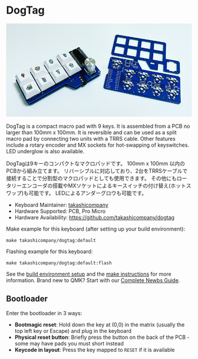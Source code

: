 # DogTag

![dogtag](https://github.com/takashicompany/dogtag/blob/master/images/qmk.jpg?raw=true)

DogTag is a compact macro pad with 9 keys.
It is assembled from a PCB no larger than 100mm x 100mm.
It is reversible and can be used as a split macro pad by connecting two units with a TRRS cable.
Other features include a rotary encoder and MX sockets for hot-swapping of keyswitches.
LED underglow is also available.

DogTagは9キーのコンパクトなマクロパッドです。
100mm x 100mm 以内のPCBから組み立てます。
リバーシブルに対応しており、2台をTRRSケーブルで接続することで分割型のマクロパッドとしても使用できます。
その他にもロータリーエンコーダの搭載やMXソケットによるキースイッチの付け替え(ホットスワップ)も可能です。
LEDによるアンダーグロウも可能です。

* Keyboard Maintainer: [takashicompany](https://github.com/takashicompany)
* Hardware Supported: PCB, Pro Micro
* Hardware Availability: https://github.com/takashicompany/dogtag

Make example for this keyboard (after setting up your build environment):

    make takashicompany/dogtag:default

Flashing example for this keyboard:

    make takashicompany/dogtag:default:flash

See the [build environment setup](https://docs.qmk.fm/#/getting_started_build_tools) and the [make instructions](https://docs.qmk.fm/#/getting_started_make_guide) for more information. Brand new to QMK? Start with our [Complete Newbs Guide](https://docs.qmk.fm/#/newbs).

## Bootloader

Enter the bootloader in 3 ways:

* **Bootmagic reset**: Hold down the key at (0,0) in the matrix (usually the top left key or Escape) and plug in the keyboard
* **Physical reset button**: Briefly press the button on the back of the PCB - some may have pads you must short instead
* **Keycode in layout**: Press the key mapped to `RESET` if it is available
